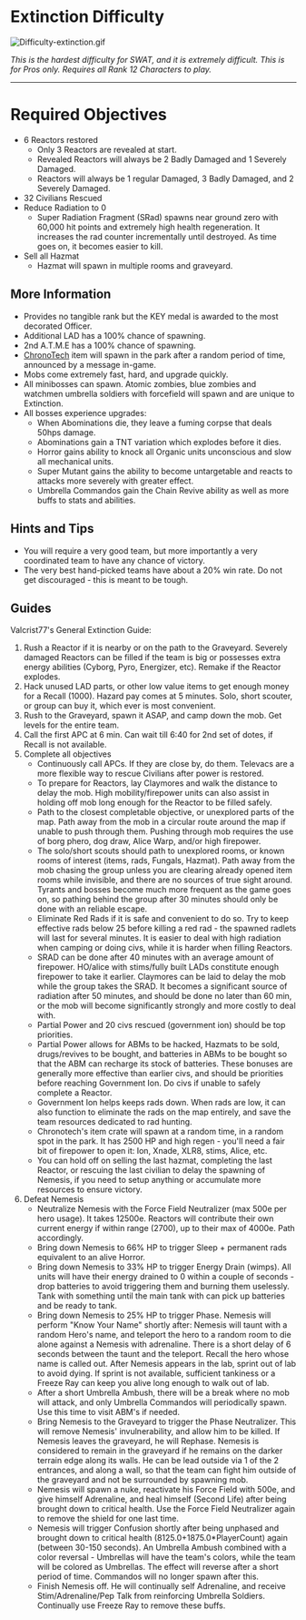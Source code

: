 # Extinction Difficulty

![](Difficulty-extinction.gif "Difficulty-extinction.gif")

*This is the hardest difficulty for SWAT, and it is extremely difficult.
This is for Pros only. Requires all Rank 12 Characters to play.*

------------------------------------------------------------------------

# Required Objectives

-   6 Reactors restored
    -   Only 3 Reactors are revealed at start.
    -   Revealed Reactors will always be 2 Badly Damaged and 1 Severely
        Damaged.
    -   Reactors will always be 1 regular Damaged, 3 Badly Damaged, and
        2 Severely Damaged.
-   32 Civilians Rescued
-   Reduce Radiation to 0
    -   Super Radiation Fragment (SRad) spawns near ground zero with
        60,000 hit points and extremely high health regeneration. It
        increases the rad counter incrementally until destroyed. As time
        goes on, it becomes easier to kill.
-   Sell all Hazmat
    -   Hazmat will spawn in multiple rooms and graveyard.

## More Information

-   Provides no tangible rank but the KEY medal is awarded to the most
    decorated Officer.
-   Additional LAD has a 100% chance of spawning.
-   2nd A.T.M.E has a 100% chance of spawning.
-   [ChronoTech](Chrono "wikilink") item will spawn in the park after a
    random period of time, announced by a message in-game.
-   Mobs come extremely fast, hard, and upgrade quickly.
-   All minibosses can spawn. Atomic zombies, blue zombies and watchmen
    umbrella soldiers with forcefield will spawn and are unique to
    Extinction.
-   All bosses experience upgrades:
    -   When Abominations die, they leave a fuming corpse that deals
        50hps damage.
    -   Abominations gain a TNT variation which explodes before it dies.
    -   Horror gains ability to knock all Organic units unconscious and
        slow all mechanical units.
    -   Super Mutant gains the ability to become untargetable and reacts
        to attacks more severely with greater effect.
    -   Umbrella Commandos gain the Chain Revive ability as well as more
        buffs to stats and abilities.

## Hints and Tips

-   You will require a very good team, but more importantly a very
    coordinated team to have any chance of victory.
-   The very best hand-picked teams have about a 20% win rate. Do not
    get discouraged - this is meant to be tough.

## Guides

Valcrist77's General Extinction Guide:

1.  Rush a Reactor if it is nearby or on the path to the Graveyard.
    Severely damaged Reactors can be filled if the team is big or
    possesses extra energy abilities (Cyborg, Pyro, Energizer, etc).
    Remake if the Reactor explodes.
2.  Hack unused LAD parts, or other low value items to get enough money
    for a Recall (1000). Hazard pay comes at 5 minutes. Solo, short
    scouter, or group can buy it, which ever is most convenient.
3.  Rush to the Graveyard, spawn it ASAP, and camp down the mob. Get
    levels for the entire team.
4.  Call the first APC at 6 min. Can wait till 6:40 for 2nd set of
    dotes, if Recall is not available.
5.  Complete all objectives
    -   Continuously call APCs. If they are close by, do them. Televacs
        are a more flexible way to rescue Civilians after power is
        restored.
    -   To prepare for Reactors, lay Claymores and walk the distance to
        delay the mob. High mobility/firepower units can also assist in
        holding off mob long enough for the Reactor to be filled safely.
    -   Path to the closest completable objective, or unexplored parts
        of the map. Path away from the mob in a circular route around
        the map if unable to push through them. Pushing through mob
        requires the use of borg phero, dog draw, Alice Warp, and/or
        high firepower.
    -   The solo/short scouts should path to unexplored rooms, or known
        rooms of interest (items, rads, Fungals, Hazmat). Path away from
        the mob chasing the group unless you are clearing already opened
        item rooms while invisible, and there are no sources of true
        sight around. Tyrants and bosses become much more frequent as
        the game goes on, so pathing behind the group after 30 minutes
        should only be done with an reliable escape.
    -   Eliminate Red Rads if it is safe and convenient to do so. Try to
        keep effective rads below 25 before killing a red rad - the
        spawned radlets will last for several minutes. It is easier to
        deal with high radiation when camping or doing civs, while it is
        harder when filling Reactors.
    -   SRAD can be done after 40 minutes with an average amount of
        firepower. HO/alice with stims/fully built LADs constitute
        enough firepower to take it earlier. Claymores can be laid to
        delay the mob while the group takes the SRAD. It becomes a
        significant source of radiation after 50 minutes, and should be
        done no later than 60 min, or the mob will become significantly
        strongly and more costly to deal with.
    -   Partial Power and 20 civs rescued (government ion) should be top
        priorities.
    -   Partial Power allows for ABMs to be hacked, Hazmats to be sold,
        drugs/revives to be bought, and batteries in ABMs to be bought
        so that the ABM can recharge its stock of batteries. These
        bonuses are generally more effective than earlier civs, and
        should be priorities before reaching Government Ion. Do civs if
        unable to safely complete a Reactor.
    -   Government Ion helps keeps rads down. When rads are low, it can
        also function to eliminate the rads on the map entirely, and
        save the team resources dedicated to rad hunting.
    -   Chronotech's item crate will spawn at a random time, in a random
        spot in the park. It has 2500 HP and high regen - you'll need a
        fair bit of firepower to open it: Ion, Xnade, XLR8, stims,
        Alice, etc.
    -   You can hold off on selling the last hazmat, completing the last
        Reactor, or rescuing the last civilian to delay the spawning of
        Nemesis, if you need to setup anything or accumulate more
        resources to ensure victory.
6.  Defeat Nemesis
    -   Neutralize Nemesis with the Force Field Neutralizer (max 500e
        per hero usage). It takes 12500e. Reactors will contribute their
        own current energy if within range (2700), up to their max of
        4000e. Path accordingly.
    -   Bring down Nemesis to 66% HP to trigger Sleep + permanent rads
        equivalent to an alive Horror.
    -   Bring down Nemesis to 33% HP to trigger Energy Drain (wimps).
        All units will have their energy drained to 0 within a couple of
        seconds - drop batteries to avoid triggering them and burning
        them uselessly. Tank with something until the main tank with can
        pick up batteries and be ready to tank.
    -   Bring down Nemesis to 25% HP to trigger Phase. Nemesis will
        perform "Know Your Name" shortly after: Nemesis will taunt with
        a random Hero's name, and teleport the hero to a random room to
        die alone against a Nemesis with adrenaline. There is a short
        delay of 6 seconds between the taunt and the teleport. Recall
        the hero whose name is called out. After Nemesis appears in the
        lab, sprint out of lab to avoid dying. If sprint is not
        available, sufficient tankiness or a Freeze Ray can keep you
        alive long enough to walk out of lab.
    -   After a short Umbrella Ambush, there will be a break where no
        mob will attack, and only Umbrella Commandos will periodically
        spawn. Use this time to visit ABM's if needed.
    -   Bring Nemesis to the Graveyard to trigger the Phase Neutralizer.
        This will remove Nemesis' invulnerability, and allow him to be
        killed. If Nemesis leaves the graveyard, he will Rephase.
        Nemesis is considered to remain in the graveyard if he remains
        on the darker terrain edge along its walls. He can be lead
        outside via 1 of the 2 entrances, and along a wall, so that the
        team can fight him outside of the graveyard and not be
        surrounded by spawning mob.
    -   Nemesis will spawn a nuke, reactivate his Force Field with 500e,
        and give himself Adrenaline, and heal himself (Second Life)
        after being brought down to critical health. Use the Force Field
        Neutralizer again to remove the shield for one last time.
    -   Nemesis will trigger Confusion shortly after being unphased and
        brought down to critical health (8125.0+1875.0\*PlayerCount)
        again (between 30-150 seconds). An Umbrella Ambush combined with
        a color reversal - Umbrellas will have the team's colors, while
        the team will be colored as Umbrellas. The effect will reverse
        after a short period of time. Commandos will no longer spawn
        after this.
    -   Finish Nemesis off. He will continually self Adrenaline, and
        receive Stim/Adrenaline/Pep Talk from reinforcing Umbrella
        Soldiers. Continually use Freeze Ray to remove these buffs.